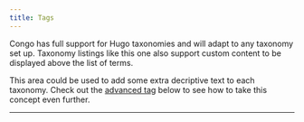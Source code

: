 ```yaml
---
title: Tags
---
```


Congo has full support for Hugo taxonomies and will adapt to any taxonomy set up. Taxonomy listings like this one also support custom content to be displayed above the list of terms.

This area could be used to add some extra decriptive text to each taxonomy. Check out the [advanced tag](/) below to see how to take this concept even further.

---
